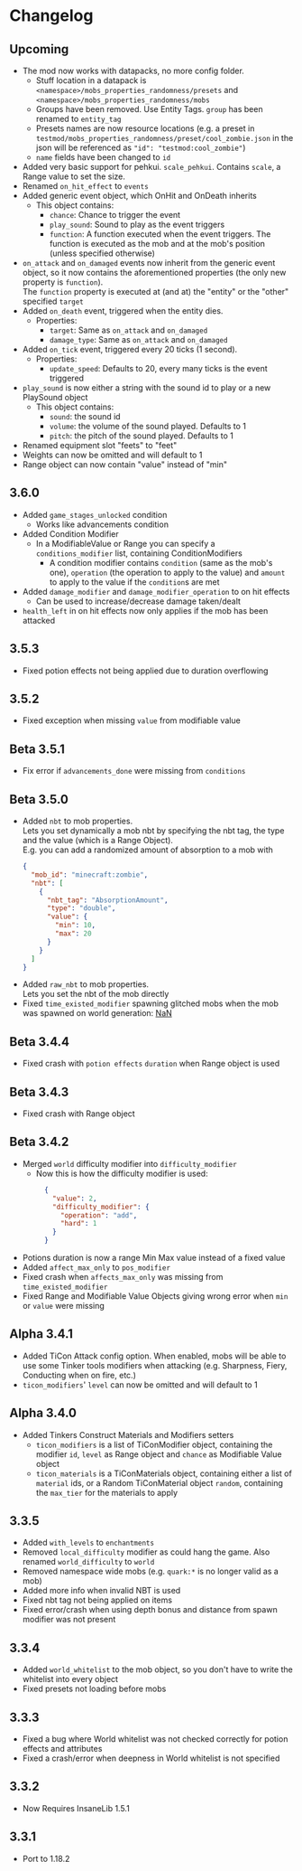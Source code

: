# Changelog

## Upcoming
* The mod now works with datapacks, no more config folder.
  * Stuff location in a datapack is `<namespace>/mobs_properties_randomness/presets` and `<namespace>/mobs_properties_randomness/mobs`
  * Groups have been removed. Use Entity Tags. `group` has been renamed to `entity_tag`
  * Presets names are now resource locations (e.g. a preset in `testmod/mobs_properties_randomness/preset/cool_zombie.json` in the json will be referenced as `"id": "testmod:cool_zombie"`)
  * `name` fields have been changed to `id`
* Added very basic support for pehkui. `scale_pehkui`. Contains `scale`, a Range value to set the size.
* Renamed `on_hit_effect` to `events`
* Added generic event object, which OnHit and OnDeath inherits
  * This object contains: 
    * `chance`: Chance to trigger the event
    * `play_sound`: Sound to play as the event triggers
    * `function`: A function executed when the event triggers. The function is executed as the mob and at the mob's position (unless specified otherwise)
* `on_attack` and `on_damaged` events now inherit from the generic event object, so it now contains the aforementioned properties (the only new property is `function`).  
  The `function` property is executed at (and at) the "entity" or the "other" specified `target`
* Added `on_death` event, triggered when the entity dies. 
  * Properties:
    * `target`: Same as `on_attack` and `on_damaged`
    * `damage_type`: Same as `on_attack` and `on_damaged`
* Added `on_tick` event, triggered every 20 ticks (1 second).
  * Properties:
    * `update_speed`: Defaults to 20, every many ticks is the event triggered
* `play_sound` is now either a string with the sound id to play or a new PlaySound object
  * This object contains:
    * `sound`: the sound id
    * `volume`: the volume of the sound played. Defaults to 1
    * `pitch`: the pitch of the sound played. Defaults to 1
* Renamed equipment slot "feets" to "feet"
* Weights can now be omitted and will default to 1
* Range object can now contain "value" instead of "min"

## 3.6.0
* Added `game_stages_unlocked` condition
  * Works like advancements condition
* Added Condition Modifier
  * In a ModifiableValue or Range you can specify a `conditions_modifier` list, containing ConditionModifiers
    * A condition modifier contains `condition` (same as the mob's one), `operation` (the operation to apply to the value) and `amount` to apply to the value if the `condition`s are met
* Added `damage_modifier` and `damage_modifier_operation` to on hit effects
  * Can be used to increase/decrease damage taken/dealt
* `health_left` in on hit effects now only applies if the mob has been attacked

## 3.5.3
* Fixed potion effects not being applied due to duration overflowing

## 3.5.2
* Fixed exception when missing `value` from modifiable value

## Beta 3.5.1
* Fix error if `advancements_done` were missing from `conditions`

## Beta 3.5.0
* Added `nbt` to mob properties.  
  Lets you set dynamically a mob nbt by specifying the nbt tag, the type and the value (which is a Range Object).  
  E.g. you can add a randomized amount of absorption to a mob with
    ```json
    {
      "mob_id": "minecraft:zombie",
      "nbt": [
        {
          "nbt_tag": "AbsorptionAmount",
          "type": "double",
          "value": {
            "min": 10,
            "max": 20
          }
        }
      ]
    }
    ```
* Added `raw_nbt` to mob properties.  
  Lets you set the nbt of the mob directly
* Fixed `time_existed_modifier` spawning glitched mobs when the mob was spawned on world generation: [NaN](https://youtu.be/Z3utiqgtFGo) 

## Beta 3.4.4
* Fixed crash with `potion effects` `duration` when Range object is used

## Beta 3.4.3
* Fixed crash with Range object

## Beta 3.4.2
* Merged `world` difficulty modifier into `difficulty_modifier`
  * Now this is how the difficulty modifier is used:  
    ```json
      {
        "value": 2,
        "difficulty_modifier": {
          "operation": "add",
          "hard": 1
        }   
      }
    ```
* Potions duration is now a range Min Max value instead of a fixed value
* Added `affect_max_only` to `pos_modifier`
* Fixed crash when `affects_max_only` was missing from `time_existed_modifier`
* Fixed Range and Modifiable Value Objects giving wrong error when `min` or `value` were missing

## Alpha 3.4.1
* Added TiCon Attack config option. When enabled, mobs will be able to use some Tinker tools modifiers when attacking (e.g. Sharpness, Fiery, Conducting when on fire, etc.)
* `ticon_modifiers`' `level` can now be omitted and will default to 1

## Alpha 3.4.0
* Added Tinkers Construct Materials and Modifiers setters
    * `ticon_modifiers` is a list of TiConModifier object, containing the modifier `id`, `level` as Range object and `chance` as Modifiable Value object
    * `ticon_materials` is a TiConMaterials object, containing either a list of `material` ids, or a Random TiConMaterial object `random`, containing the `max_tier` for the materials to apply 

## 3.3.5
* Added `with_levels` to `enchantments`
* Removed `local_difficulty` modifier as could hang the game. Also renamed `world_difficulty` to `world`
* Removed namespace wide mobs (e.g. `quark:*` is no longer valid as a mob)
* Added more info when invalid NBT is used
* Fixed nbt tag not being applied on items
* Fixed error/crash when using depth bonus and distance from spawn modifier was not present

## 3.3.4
* Added `world_whitelist` to the mob object, so you don't have to write the whitelist into every object
* Fixed presets not loading before mobs

## 3.3.3
* Fixed a bug where World whitelist was not checked correctly for potion effects and attributes
* Fixed a crash/error when deepness in World whitelist is not specified

## 3.3.2
* Now Requires InsaneLib 1.5.1

## 3.3.1
* Port to 1.18.2